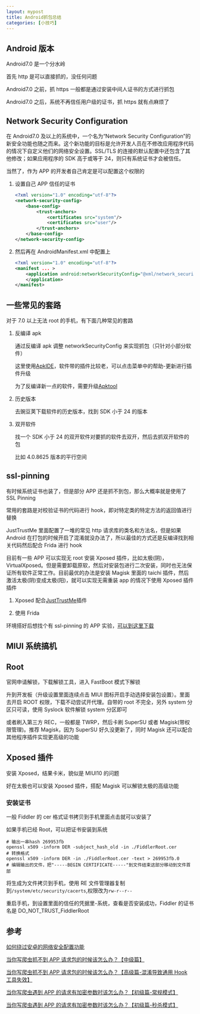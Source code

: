 ```yaml
---
layout: mypost
title: Android抓包总结
categories: [小技巧]
---
```


## Android 版本

Android7.0 是一个分水岭

首先 http 是可以直接抓的，没任何问题

Android7.0 之前，抓 https 一般都是通过安装中间人证书的方式进行抓包

Android7.0 之后，系统不再信任用户级的证书，抓 https 就有点麻烦了

## Network Security Configuration

在 Android7.0 及以上的系统中，一个名为“Network Security Configuration”的新安全功能也随之而来。这个新功能的目标是允许开发人员在不修改应用程序代码的情况下自定义他们的网络安全设置。SSL/TLS 的连接的默认配置中还包含了其他修改；如果应用程序的 SDK 高于或等于 24，则只有系统证书才会被信任。

当然了，作为 APP 的开发者自己肯定是可以配置这个权限的

1. 设置自己 APP 信任的证书

   ```xml
   <?xml version="1.0" encoding="utf-8"?>
   <network-security-config>
       <base-config>
           <trust-anchors>
               <certificates src="system"/>
               <certificates src="user"/>
           </trust-anchors>
       </base-config>
   </network-security-config>
   ```

2. 然后再在 AndroidManifest.xml 中配置上

   ```xml
   <?xml version="1.0" encoding="utf-8"?>
   <manifest ... >
       <application android:networkSecurityConfig="@xml/network_security_config" ...>
       </application>
   </manifest>
   ```

## 一些常见的套路

对于 7.0 以上无法 root 的手机，有下面几种常见的套路

1. 反编译 apk

   通过反编译 apk 调整 networkSecurityConfig 来实现抓包（只针对小部分软件）

   这里使用[ApkIDE](https://down.52pojie.cn/Tools/Android_Tools/)，软件带的插件比较老，可以点击菜单中的帮助-更新进行插件升级

   为了反编译新一点的软件，需要升级[Apktool](https://ibotpeaches.github.io/Apktool/)

2. 历史版本

   去豌豆荚下载软件的历史版本，找到 SDK 小于 24 的版本

3. 双开软件

   找一个 SDK 小于 24 的双开软件对要抓的软件去双开，然后去抓双开软件的包

   比如 4.0.8625 版本的平行空间

## ssl-pinning

有时候系统证书也装了，但是部分 APP 还是抓不到包，那么大概率就是使用了 SSL Pinning

常用的套路是对校验证书的代码进行 hook，即对特定类的特定方法的返回值进行替换

JustTrustMe 里面配置了一堆的常见 http 请求库的类名和方法名，但是如果 Android 在打包的时候开启了混淆就没办法了，所以最佳的方式还是反编译找到相关代码然后配合 Frida 进行 hook

目前有一些 APP 可以实现无 root 安装 Xposed 插件，比如太极(阴)，VirtualXposed。但是需要卸载原软，然后对安装包进行二次安装，同时也无法保证所有软件正常工作。目前最优的办法是安装 Magisk 里面的 taichi 插件，然后激活太极(阴)变成太极(阳)，就可以实现无需重装 app 的情况下使用 Xposed 插件插件

1. Xposed 配合[JustTrustMe](https://github.com/Fuzion24/JustTrustMe)插件

2. 使用 Frida

环境搭好后想找个有 ssl-pinning 的 APP 实验，[可以到这里下载](https://github.com/locoz666/spider-article/tree/master/当你写爬虫抓不到APP请求包的时候该怎么办？【高级篇-混淆导致通用Hook工具失效】/example)

## MIUI 系统搞机

## Root

官网申请解锁，下载解锁工具，进入 FastBoot 模式下解锁

升到开发板（升级设置里面连续点击 MIUI 图标开启手动选择安装包设置）。里面去开启 ROOT 权限，下载不动尝试开代理。自带的 root 不完全，另外 system 分区只可读，使用 Syslock 软件解锁 system 分区即可

或者刷入第三方 REC，一般都是 TWRP，然后卡刷 SuperSU 或者 Magisk(带权限管理)。推荐 Magisk，因为 SuperSU 好久没更新了，同时 Magisk 还可以配合其他程序插件实现更高级的功能

## Xposed 插件

安装 Xposed，结果卡米，貌似是 MIUI10 的问题

好在太极也可以安装 Xposed 插件，搭配 Magisk 可以解锁太极的高级功能

### 安装证书

一般 Fiddler 的 cer 格式证书拷贝到手机里面点击就可以安装了

如果手机已经 Root，可以把证书安装到系统

```
# 输出一串hash 269953fb
openssl x509 -inform DER -subject_hash_old -in ./FiddlerRoot.cer
# 转换格式
openssl x509 -inform DER -in ./FiddlerRoot.cer -text > 269953fb.0
# 编辑输出的文件，把"-----BEGIN CERTIFICATE-----"到文件结束这部分移动到文件首部
```

将生成为文件拷贝到手机，使用 RE 文件管理器复制到`/system/etc/security/cacerts`,权限改为`rw-r--r--`

重启手机，到设置里面的信任的凭据里-系统，查看是否安装成功，Fiddler 的证书名是 DO_NOT_TRUST_FiddlerRoot

## 参考

[如何绕过安卓的网络安全配置功能](https://www.freebuf.com/articles/terminal/165671.html)

[当你写爬虫抓不到 APP 请求包的时候该怎么办？【中级篇】](https://zhuanlan.zhihu.com/p/56397466)

[当你写爬虫抓不到 APP 请求包的时候该怎么办？【高级篇-混淆导致通用 Hook 工具失效】](https://zhuanlan.zhihu.com/p/63028507)

[当你写爬虫遇到 APP 的请求有加密参数时该怎么办？【初级篇-常规模式】](https://zhuanlan.zhihu.com/p/71750595)

[当你写爬虫遇到 APP 的请求有加密参数时该怎么办？【初级篇-秒杀模式】](https://zhuanlan.zhihu.com/p/71753678)
